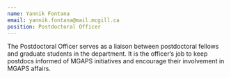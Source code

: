 ```yaml
---
name: Yannik Fontana
email: yannik.fontana@mail.mcgill.ca
position: Postdoctoral Officer
---
```


The Postdoctoral Officer serves as a liaison between postdoctoral fellows and graduate students in the department. It is the officer’s job to keep postdocs informed of MGAPS initiatives and encourage their involvement in MGAPS affairs.